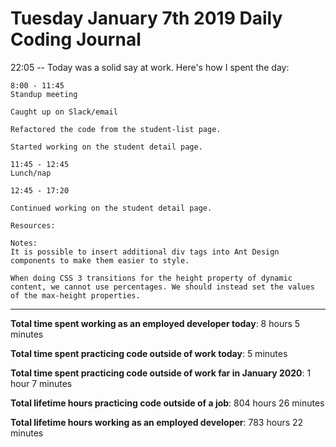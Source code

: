 # Tuesday January 7th 2019 Daily Coding Journal

22:05 -- Today was a solid say at work. Here's how I spent the day:
```
8:00 - 11:45
Standup meeting

Caught up on Slack/email

Refactored the code from the student-list page.

Started working on the student detail page.

11:45 - 12:45
Lunch/nap

12:45 - 17:20

Continued working on the student detail page.

Resources:

Notes:
It is possible to insert additional div tags into Ant Design components to make them easier to style.

When doing CSS 3 transitions for the height property of dynamic content, we cannot use percentages. We should instead set the values of the max-height properties.
```
___
**Total time spent working as an employed developer today**: 8 hours 5 minutes

**Total time spent practicing code outside of work today**: 5 minutes

**Total time spent practicing code outside of work far in January 2020**: 1 hour 7 minutes

**Total lifetime hours practicing code outside of a job**: 804 hours 26 minutes

**Total lifetime hours working as an employed developer**: 783 hours 22 minutes